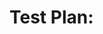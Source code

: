 # Test Plan: <Title>

Issue: #<issue>

## Scope (in/out)

## Environments & Data

## Test Matrix
- Unit: modules & edge cases
- Integration: API <-> DB <-> external
- E2E: user flows (happy/sad)

## Pass/Fail Gates

## Observability (logs, metrics, alerts)
